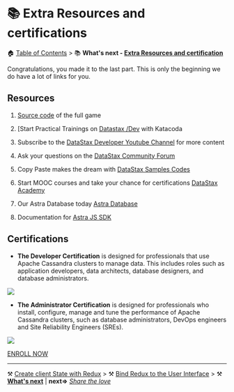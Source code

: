 # 📚 Extra Resources and certifications

🏠 [Table of Contents](./README.md#%EF%B8%8F-table-of-contents) > 📚 **What's next - [Extra Resources and certification](#)**

Congratulations, you made it to the last part. This is only the beginning we do have a lot of links for you.

## Resources

1. [Source code](https://github.com/DataStax-Academy/battlestax/tree/full-game) of the full game

2. [Start Practical Trainings on [Datastax /Dev](https://www.datastax.com/dev) with Katacoda
3. Subscribe to the [DataStax Developer Youtube Channel](https://www.youtube.com/channel/UCAIQY251avaMv7bBv5PCo-A) for more content
4. Ask your questions on the [DataStax Community Forum](https://community.datastax.com)
5. Copy Paste makes the dream with [DataStax Samples Codes](https://github.com/DataStax-examples?language=javascript)
6. Start MOOC courses and take your chance for certifications [DataStax Academy](https://www.datastax.com/dev/certifications)
7. Our Astra Database today [Astra Database](http://dtsx.io/workshop)
8. Documentation for [Astra JS SDK](https://github.com/kidrecursive/astrajs)

## Certifications

- **The Developer Certification** is designed for professionals that use Apache Cassandra clusters to manage data. This includes roles such as application developers, data architects, database designers, and database administrators.

![](https://www.datastax.com/sites/default/files/inline-images/Developer%20Certification%20Badge%201.png)

- **The Administrator Certification** is designed for professionals who install, configure, manage and tune the performance of Apache Cassandra clusters, such as database administrators, DevOps engineers and Site Reliability Engineers (SREs).

![](https://www.datastax.com/sites/default/files/inline-images/Admin%20Certification%20Badge%201_0.png)

[ENROLL NOW](https://www.datastax.com/dev/certifications)

---

⚒️ [Create client State with Redux](./README_step03.md) > ⚒️ [Bind Redux to the User Interface](./README_step04.md) > ⚒️ **[What's next](#)** | **next=>**  *[Share the love](./README_Ending.md)*